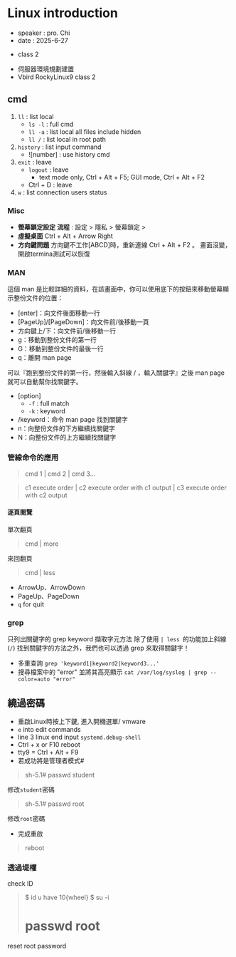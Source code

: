 # Linux introduction
+ speaker : pro. Chi
+ date : 2025-6-27
- class 2
+ 伺服器環境規劃建置
+ Vbird RockyLinux9 class 2

## cmd
1. `ll` : list local
    * `ls -l` : full cmd
    * `ll -a` : list local all files include hidden
    * `ll /` : list local in root path
2. `history` : list input command 
    * ![number] : use history cmd
3. `exit` : leave
    * `logout` : leave
        * text mode only, Ctrl + Alt + F5; GUI mode, Ctrl + Alt + F2
    * Ctrl + D : leave
4. `w` : list connection users status 


### Misc
* **螢幕鎖定設定**
**流程** : 設定 > 隱私 > 螢幕鎖定 >
* **虛擬桌面** 
Ctrl + Alt + Arrow Right
* **方向鍵問題**
方向鍵不工作[ABCD]時，重新連線 Ctrl + Alt + F2 。 畫面沒變，開啟termina測試可以恢復


### MAN
這個 man 是比較詳細的資料，在該畫面中，你可以使用底下的按鈕來移動螢幕顯示整份文件的位置：

* [enter]：向文件後面移動一行
* [PageUp]/[PageDown]：向文件前/後移動一頁
* 方向鍵上/下：向文件前/後移動一行
* g：移動到整份文件的第一行
* G：移動到整份文件的最後一行
* q：離開 man page

 可以『跑到整份文件的第一行，然後輸入斜線 / ，輸入關鍵字』之後 man page 就可以自動幫你找關鍵字。
* [option]
    * `-f` : full match
    * `-k` : keyword
* /keyword：命令 man page 找到關鍵字
* n：向整份文件的下方繼續找關鍵字
* N：向整份文件的上方繼續找關鍵字

### 管線命令的應用
> cmd 1 | cmd 2 | cmd 3...

> c1 execute order | c2 execute order with  c1 output | c3 execute order with c2 output

#### 逐頁閱覽
單次翻頁
> cmd | more

來回翻頁
> cmd | less
* ArrowUp、ArrowDown
* PageUp、PageDown
* `q` for quit


### grep
只列出關鍵字的 grep keyword 擷取字元方法
除了使用 `| less `的功能加上斜線 (`/`) 找到關鍵字的方法之外，我們也可以透過 grep 來取得關鍵字！
* 多重查詢 
`grep 'keyword1|keyword2|keyword3...'`
* 搜尋檔案中的 "error" 並將其高亮顯示
`cat /var/log/syslog | grep --color=auto "error"`

## 繞過密碼
* 重啟Linux時按上下鍵, 進入開機選單/ vmware 
* `e` into edit commands
* line 3 linux end input `systemd.debug-shell`
* Ctrl + x  or F10 reboot
* tty9 = Ctrl + Alt + F9
* 若成功將是管理者模式#
>sh-5.1#  passwd student

修改`student`密碼

>sh-5.1#  passwd root

修改`root`密碼
* 完成重啟
>reboot

### 透過堤權
check ID 
>$ id
u have 10{wheel}
>$ su -i
># passwd root
reset root password
